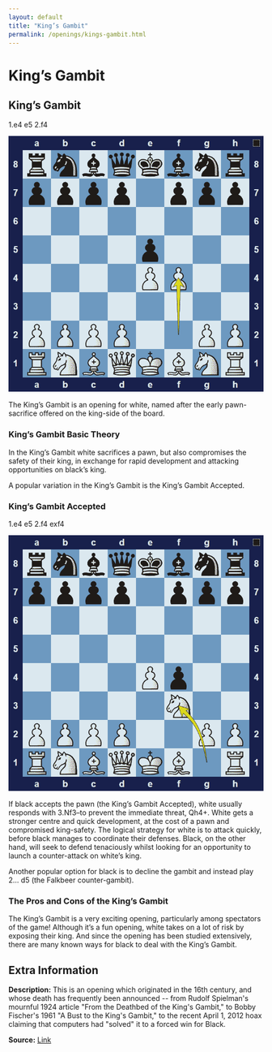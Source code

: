 ```yaml
---
layout: default
title: "King’s Gambit"
permalink: /openings/kings-gambit.html
---
```



# King’s Gambit



## King’s Gambit

1.e4 e5 2.f4

![King's Gambit](../images/kings-gambit-1.png)

The King’s Gambit is an opening for white, named after the early pawn-sacrifice offered on the king-side of the board.

### King’s Gambit Basic Theory

In the King’s Gambit white sacrifices a pawn, but also compromises the safety of their king, in exchange for rapid development and attacking opportunities on black’s king.

A popular variation in the King’s Gambit is the King’s Gambit Accepted.

### King’s Gambit Accepted

1.e4 e5 2.f4 exf4

![King's Gambit Accepted](../images/kings-gambit-2.png)

If black accepts the pawn (the King’s Gambit Accepted), white usually responds with 3.Nf3–to prevent the immediate threat, Qh4+. White gets a stronger centre and quick development, at the cost of a pawn and compromised king-safety. The logical strategy for white is to attack quickly, before black manages to coordinate their defenses. Black, on the other hand, will seek to defend tenaciously whilst looking for an opportunity to launch a counter-attack on white’s king.

Another popular option for black is to decline the gambit and instead play 2… d5 (the Falkbeer counter-gambit).

### The Pros and Cons of the King’s Gambit

The King’s Gambit is a very exciting opening, particularly among spectators of the game! Although it’s a fun opening, white takes on a lot of risk by exposing their king. And since the opening has been studied extensively, there are many known ways for black to deal with the King’s Gambit.



## Extra Information
**Description:** This is an opening which originated in the 16th century, and whose death has frequently been announced -- from Rudolf Spielman's mournful 1924 article "From the Deathbed of the King's Gambit," to Bobby Fischer's 1961 "A Bust to the King's Gambit," to the recent April 1, 2012 hoax claiming that computers had "solved" it to a forced win for Black.

**Source:** [Link](https://www.chess.com/article/view/the-history-of-the-kings-gambit)
